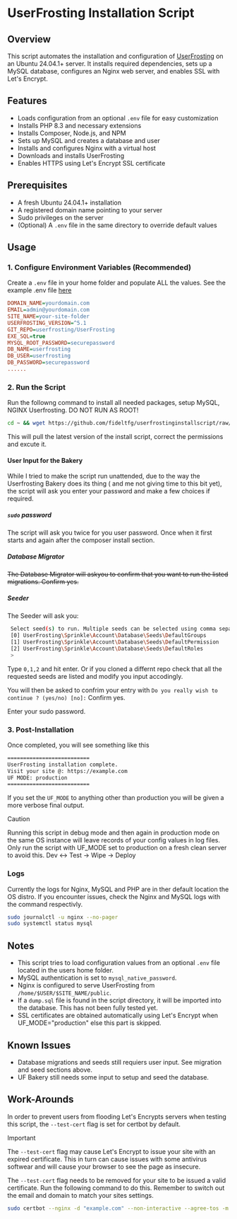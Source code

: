 # UserFrosting Installation Script

## Overview
This script automates the installation and configuration of [UserFrosting](https://www.userfrosting.com/) on an Ubuntu 24.04.1+ server. It installs required dependencies, sets up a MySQL database, configures an Nginx web server, and enables SSL with Let's Encrypt.

## Features
- Loads configuration from an optional `.env` file for easy customization
- Installs PHP 8.3 and necessary extensions
- Installs Composer, Node.js, and NPM
- Sets up MySQL and creates a database and user
- Installs and configures Nginx with a virtual host
- Downloads and installs UserFrosting
- Enables HTTPS using Let's Encrypt SSL certificate

## Prerequisites
- A fresh Ubuntu 24.04.1+ installation
- A registered domain name pointing to your server
- Sudo privileges on the server
- (Optional) A `.env` file in the same directory to override default values

## Usage
### 1. Configure Environment Variables (Recommended)
Create a `.env` file in your home folder and populate ALL the values. See the example .env file [here](https://github.com/fideltfg/userfrostinginstallscript/blob/main/.env_example)
```ini
DOMAIN_NAME=yourdomain.com
EMAIL=admin@yourdomain.com
SITE_NAME=your-site-folder
USERFROSTING_VERSION=^5.1
GIT_REPO=userfrosting/UserFrosting
EXE_SQL=true
MYSQL_ROOT_PASSWORD=securepassword
DB_NAME=userfrosting
DB_USER=userfrosting
DB_PASSWORD=securepassword
......
```

### 2. Run the Script
Run the followng command to install all needed packages, setup MySQL, NGINX Userfrosting. DO NOT RUN AS ROOT!
```bash
cd ~ && wget https://github.com/fideltfg/userfrostinginstallscript/raw/refs/heads/main/UserfrostingInstallScript.sh -O UserfrostingInstallScript.sh && chmod +x UserfrostingInstallScript.sh && ./UserfrostingInstallScript.sh
```
This will pull the latest version of the install script, correct the permissions and excute it. 

#### User Input for the Bakery
While I tried to make the script run unattended, due to the way the Userfrosting Bakery does its thing ( and me not giving time to this bit yet), the script will ask you enter your password and make a few choices if required.

##### `sudo` password
The script will ask you twice for you user password. Once when it first starts and again after the composer install section.

##### Database Migrator
~~The Database Migrator will askyou to confirm that you want to run the listed migrations. Confirm yes.~~

##### Seeder
The Seeder will ask you:
 
```bash
 Select seed(s) to run. Multiple seeds can be selected using comma separated values:
 [0] UserFrosting\Sprinkle\Account\Database\Seeds\DefaultGroups
 [1] UserFrosting\Sprinkle\Account\Database\Seeds\DefaultPermission
 [2] UserFrosting\Sprinkle\Account\Database\Seeds\DefaultRoles
 >
```
Type `0,1,2` and hit enter. Or if you cloned a differnt repo check that all the requested seeds are listed and modify you input accodingly.

You will then be asked to confrim your entry with `Do you really wish to continue ? (yes/no) [no]:` Confirm yes.

Enter your sudo password.

### 3. Post-Installation
Once completed, you will see something like this 
```bash
==========================
UserFrosting installation complete.
Visit your site @: https://example.com
UF MODE: production
==========================
```

If you set the `UF_MODE` to anything other than production you will be given a more verbose final output.

> [!CAUTION]
> Running this script in debug mode and then again in production mode on the same OS instance will leave records of your config values in log files.
> Only run the script with UF_MODE set to production on a fresh clean server to avoid this. Dev &harr; Test &rarr; Wipe &rarr; Deploy

### Logs
Currently the logs for Nginx, MySQL and PHP are in ther default location the OS distro.
If you encounter issues, check the Nginx and MySQL logs with the command respectivly.
```bash
sudo journalctl -u nginx --no-pager
sudo systemctl status mysql
```

## Notes
- This script tries to load configuration values from an optional `.env` file located in the users home folder.
- MySQL authentication is set to `mysql_native_password`.
- Nginx is configured to serve UserFrosting from `/home/$USER/$SITE_NAME/public`.
- If a `dump.sql` file is found in the script directory, it will be imported into the database. This has not been fully tested yet.
- SSL certificates are obtained automatically using Let's Encrypt when UF_MODE="production" else this part is skipped.

## Known Issues
- Database migrations and seeds still requiers user input. See migration and seed sections above.
- UF Bakery still needs some input to setup and seed the database.

## Work-Arounds
In order to prevent users from flooding Let's Encrypts servers when testing this script, the `--test-cert` flag is set for certbot by default. 

> [!IMPORTANT]  
> The `--test-cert` flag may cause Let's Encrypt to issue your site with an expired certificate. This in turn can cause issues with some antivirus softwear and will cause your browser to see the page as insecure.

The `--test-cert` flag needs to be removed for your site to be issued a valid certificate. Run the following command to do this. Remember to switch out the email and domain to match your sites settings.
```bash
sudo certbot --nginx -d "example.com" --non-interactive --agree-tos -m "youremail@example.com" && sudo systemctl reload nginx
```

